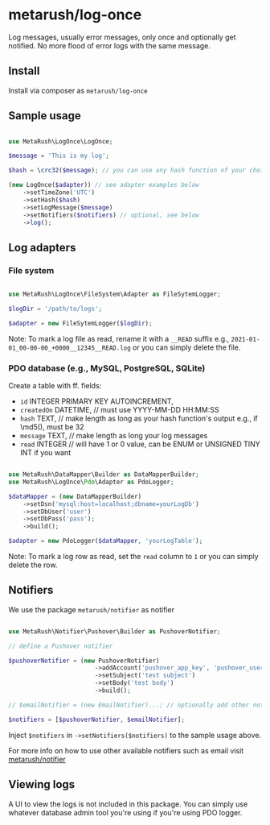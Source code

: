 # metarush/log-once

Log messages, usually error messages, only once and optionally get notified.
No more flood of error logs with the same message.

## Install

Install via composer as `metarush/log-once`

## Sample usage

```php

use MetaRush\LogOnce\LogOnce;

$message = 'This is my log';

$hash = \crc32($message); // you can use any hash function of your choice e.g., \md5(), \sha1(), etc

(new LogOnce($adapter)) // see adapter examples below
    ->setTimeZone('UTC')
    ->setHash($hash)
    ->setLogMessage($message)
    ->setNotifiers($notifiers) // optional, see below
    ->log();
```

## Log adapters

### File system

```php

use MetaRush\LogOnce\FileSystem\Adapter as FileSytemLogger;

$logDir = '/path/to/logs';

$adapter = new FileSytemLogger($logDir);
```

Note: To mark a log file as read, rename it with a `__READ` suffix
e.g., `2021-01-01_00-00-00_+0000__12345__READ.log` or you can simply delete the file.

### PDO database (e.g., MySQL, PostgreSQL, SQLite)

Create a table with ff. fields:

- `id`        INTEGER PRIMARY KEY AUTOINCREMENT,
- `createdOn`    DATETIME, // must use YYYY-MM-DD HH:MM:SS
- `hash`        TEXT, // make length as long as your hash function's output e.g., if \md5(), must be 32
- `message`   TEXT, // make length as long your log messages
- `read`      INTEGER // will have 1 or 0 value, can be ENUM or UNSIGNED TINY INT if you want

```php

use MetaRush\DataMapper\Builder as DataMapperBuilder;
use MetaRush\LogOnce\Pdo\Adapter as PdoLogger;

$dataMapper = (new DataMapperBuilder)
    ->setDsn('mysql:host=localhost;dbname=yourLogDb')
    ->setDbUser('user')
    ->setDbPass('pass');
    ->build();

$adapter = new PdoLogger($dataMapper, 'yourLogTable');

```

Note: To mark a log row as read, set the `read` column to `1` or you can simply delete the row.

## Notifiers

We use the package `metarush/notifier` as notifier

```php

use MetaRush\Notifier\Pushover\Builder as PushoverNotifier;

// define a Pushover notifier

$pushoverNotifier = (new PushoverNotifier)
                        ->addAccount('pushover_app_key', 'pushover_user_key')
                        ->setSubject('test subject')
                        ->setBody('test body')
                        ->build();

// $emailNotifier = (new EmailNotifier)...; // optionally add other notifiers

$notifiers = [$pushoverNotifier, $emailNotifier];
```

Inject `$notifiers` in `->setNotifiers($notifiers)` to the sample usage above.

For more info on how to use other available notifiers such as email visit [metarush/notifier](https://github.com/metarush/notifier)

## Viewing logs

A UI to view the logs is not included in this package.
You can simply use whatever database admin tool you're using if you're using PDO logger.